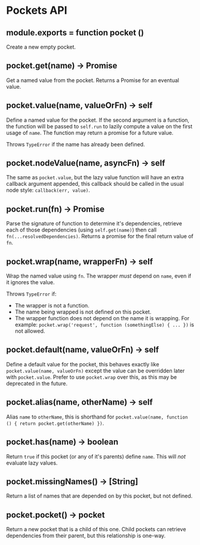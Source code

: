# Pockets API

## module.exports = function pocket ()

Create a new empty pocket.

## pocket.get(name) -> Promise

Get a named value from the pocket. Returns a Promise for an eventual value.

## pocket.value(name, valueOrFn) -> self

Define a named value for the pocket. If the second argument is a function, the function will be passed to `self.run` to lazily compute a value on the first usage of `name`. The function may return a promise for a future value.

Throws `TypeError` if the name has already been defined.

## pocket.nodeValue(name, asyncFn) -> self

The same as `pocket.value`, but the lazy value function will have an extra callback argument appended, this callback should be called in the usual node style: `callback(err, value)`.

## pocket.run(fn) -> Promise

Parse the signature of function to determine it's dependencies, retrieve each of those dependencies (using `self.get(name)`) then call `fn(...resolvedDependencies)`. Returns a promise for the final return value of `fn`.

## pocket.wrap(name, wrapperFn) -> self

Wrap the named value using `fn`. The wrapper *must* depend on `name`, even if it ignores the value.

Throws `TypeError` if:
 - The wrapper is not a function.
 - The name being wrapped is not defined on this pocket.
 - The wrapper function does not depend on the name it is wrapping. For example: `pocket.wrap('request', function (somethingElse) { ... })` is not allowed.

## pocket.default(name, valueOrFn) -> self

Define a default value for the pocket, this behaves exactly like `pocket.value(name, valueOrFn)` except the value can be overridden later with `pocket.value`. Prefer to use `pocket.wrap` over this, as this may be deprecated in the future.

## pocket.alias(name, otherName) -> self

Alias `name` to `otherName`, this is shorthand for `pocket.value(name, function () { return pocket.get(otherName) })`.

## pocket.has(name) -> boolean

Return `true` if this pocket (or any of it's parents) define `name`. This will *not* evaluate lazy values.

## pocket.missingNames() -> [String]

Return a list of names that are depended on by this pocket, but not defined.

## pocket.pocket() -> pocket

Return a new pocket that is a child of this one. Child pockets can retrieve dependencies from their parent, but this relationship is one-way.
